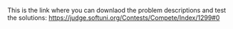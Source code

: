 This is the link where you can downlaod the problem descriptions and test the solutions:
https://judge.softuni.org/Contests/Compete/Index/1299#0
